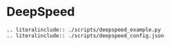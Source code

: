 # DeepSpeed

```{eval-rst}
.. literalinclude:: ./scripts/deepspeed_example.py
.. literalinclude:: ./scripts/deepspeed_config.json
```
